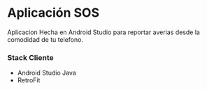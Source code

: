 # Aplicación SOS
Aplicacion Hecha en Android Studio para reportar averias desde la comodidad de tu telefono.

### Stack Cliente

- Android Studio Java
- RetroFit
